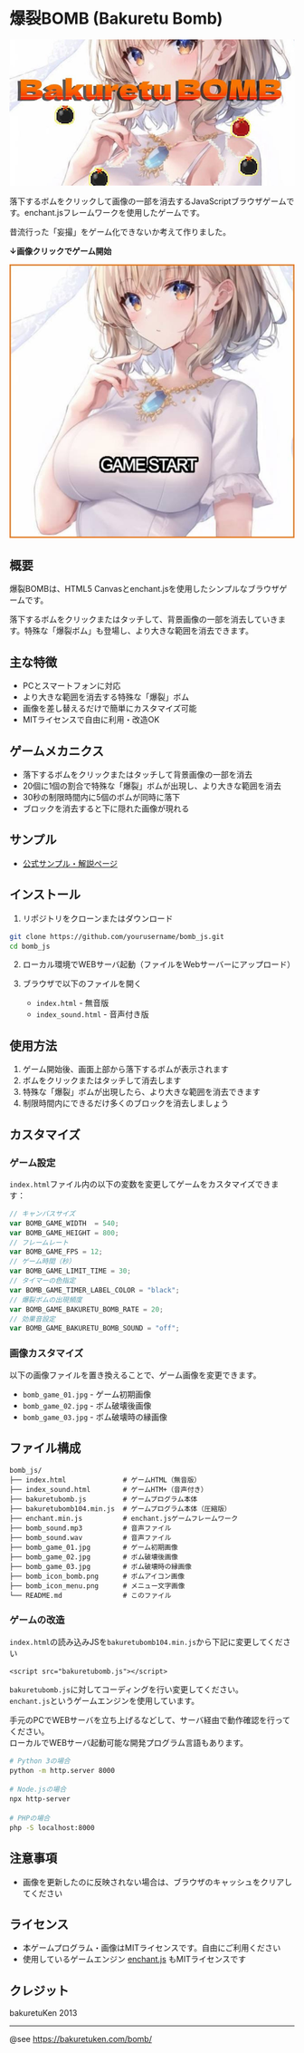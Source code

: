 # 爆裂BOMB (Bakuretu Bomb)

[![タイトル画像](img/title.jpg)](https://bakuretuken.github.io/bakuretu-bomb/)

落下するボムをクリックして画像の一部を消去するJavaScriptブラウザゲームです。enchant.jsフレームワークを使用したゲームです。

昔流行った「妄撮」をゲーム化できないか考えて作りました。

**↓画像クリックでゲーム開始**

[![ゲーム開始画像](img/game01.jpg)](https://bakuretuken.github.io/bakuretu-bomb/)

## 概要

爆裂BOMBは、HTML5 Canvasとenchant.jsを使用したシンプルなブラウザゲームです。

落下するボムをクリックまたはタッチして、背景画像の一部を消去していきます。特殊な「爆裂ボム」も登場し、より大きな範囲を消去できます。

## 主な特徴

- PCとスマートフォンに対応
- より大きな範囲を消去する特殊な「爆裂」ボム
- 画像を差し替えるだけで簡単にカスタマイズ可能
- MITライセンスで自由に利用・改造OK

## ゲームメカニクス

- 落下するボムをクリックまたはタッチして背景画像の一部を消去
- 20個に1個の割合で特殊な「爆裂」ボムが出現し、より大きな範囲を消去
- 30秒の制限時間内に5個のボムが同時に落下
- ブロックを消去すると下に隠れた画像が現れる

## サンプル
- [公式サンプル・解説ページ](https://bakuretuken.com/bomb/)

## インストール

1. リポジトリをクローンまたはダウンロード
```bash
git clone https://github.com/yourusername/bomb_js.git
cd bomb_js
```

2. ローカル環境でWEBサーバ起動（ファイルをWebサーバーにアップロード）

3. ブラウザで以下のファイルを開く
   - `index.html` - 無音版
   - `index_sound.html` - 音声付き版

## 使用方法

1. ゲーム開始後、画面上部から落下するボムが表示されます
2. ボムをクリックまたはタッチして消去します
3. 特殊な「爆裂」ボムが出現したら、より大きな範囲を消去できます
4. 制限時間内にできるだけ多くのブロックを消去しましょう

## カスタマイズ

### ゲーム設定

`index.html`ファイル内の以下の変数を変更してゲームをカスタマイズできます：

```javascript
// キャンバスサイズ
var BOMB_GAME_WIDTH  = 540;
var BOMB_GAME_HEIGHT = 800;
// フレームレート
var BOMB_GAME_FPS = 12;
// ゲーム時間（秒）
var BOMB_GAME_LIMIT_TIME = 30;
// タイマーの色指定
var BOMB_GAME_TIMER_LABEL_COLOR = "black";
// 爆裂ボムの出現頻度
var BOMB_GAME_BAKURETU_BOMB_RATE = 20;
// 効果音設定
var BOMB_GAME_BAKURETU_BOMB_SOUND = "off";
```

### 画像カスタマイズ

以下の画像ファイルを置き換えることで、ゲーム画像を変更できます。

- `bomb_game_01.jpg` - ゲーム初期画像
- `bomb_game_02.jpg` - ボム破壊後画像
- `bomb_game_03.jpg` - ボム破壊時の縁画像

## ファイル構成

```
bomb_js/
├── index.html              # ゲームHTML（無音版）
├── index_sound.html        # ゲームHTM+（音声付き）
├── bakuretubomb.js         # ゲームプログラム本体
├── bakuretubomb104.min.js  # ゲームプログラム本体（圧縮版）
├── enchant.min.js          # enchant.jsゲームフレームワーク
├── bomb_sound.mp3          # 音声ファイル
├── bomb_sound.wav          # 音声ファイル
├── bomb_game_01.jpg        # ゲーム初期画像
├── bomb_game_02.jpg        # ボム破壊後画像
├── bomb_game_03.jpg        # ボム破壊時の縁画像
├── bomb_icon_bomb.png      # ボムアイコン画像
├── bomb_icon_menu.png      # メニュー文字画像
└── README.md               # このファイル
```

### ゲームの改造

`index.html`の読み込みJSを`bakuretubomb104.min.js`から下記に変更してください

```
<script src="bakuretubomb.js"></script>
```

`bakuretubomb.js`に対してコーディングを行い変更してください。<br />
`enchant.js`というゲームエンジンを使用しています。

手元のPCでWEBサーバを立ち上げるなどして、サーバ経由で動作確認を行ってください。<br />
ローカルでWEBサーバ起動可能な開発プログラム言語もあります。

```bash
# Python 3の場合
python -m http.server 8000

# Node.jsの場合
npx http-server

# PHPの場合
php -S localhost:8000
```

## 注意事項

- 画像を更新したのに反映されない場合は、ブラウザのキャッシュをクリアしてください

## ライセンス

- 本ゲームプログラム・画像はMITライセンスです。自由にご利用ください
- 使用しているゲームエンジン [enchant.js](https://github.com/wise9/enchant.js/) もMITライセンスです

## クレジット
bakuretuKen 2013

---
@see https://bakuretuken.com/bomb/
